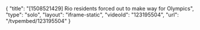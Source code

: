 {
    "title": "[1508521429] Rio residents forced out to make way for Olympics",
    "type": "solo",
    "layout": "iframe-static",
    "videoId": "123195504",
    "url": "\/tvpembed\/123195504"
}